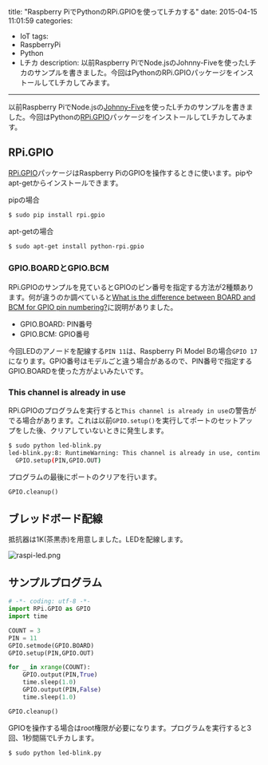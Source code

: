 title: "Raspberry PiでPythonのRPi.GPIOを使ってLチカする"
date: 2015-04-15 11:01:59
categories:
 - IoT
tags:
 - RaspberryPi
 - Python
 - Lチカ
description: 以前Raspberry PiでNode.jsのJohnny-Fiveを使ったLチカのサンプルを書きました。今回はPythonのRPi.GPIOパッケージをインストールしてLチカしてみます。
---

以前Raspberry PiでNode.jsの[Johnny-Five](2015/03/31/raspberrypi-raspi-io-wiringpi-led-blinking/)を使ったLチカのサンプルを書きました。今回はPythonの[RPi.GPIO](https://pypi.python.org/pypi/RPi.GPIO)パッケージをインストールしてLチカしてみます。

<!-- more -->

## RPi.GPIO 

[RPi.GPIO](https://pypi.python.org/pypi/RPi.GPIO)パッケージはRaspberry PiのGPIOを操作するときに使います。pipやapt-getからインストールできます。

pipの場合

``` bash
$ sudo pip install rpi.gpio
```

apt-getの場合

``` bash
$ sudo apt-get install python-rpi.gpio
```

### GPIO.BOARDとGPIO.BCM

RPi.GPIOのサンプルを見ているとGPIOのピン番号を指定する方法が2種類あります。何が違うのか調べていると[What is the difference between BOARD and BCM for GPIO pin numbering?](http://raspberrypi.stackexchange.com/questions/12966/what-is-the-difference-between-board-and-bcm-for-gpio-pin-numbering)に説明がありました。

* GPIO.BOARD: PIN番号
* GPIO.BCM: GPIO番号

今回LEDのアノードを配線する`PIN 11`は、Raspberry Pi Model Bの場合`GPIO 17`になります。GPIO番号はモデルごと違う場合があるので、PIN番号で指定するGPIO.BOARDを使った方がよいみたいです。


### This channel is already in use

RPi.GPIOのプログラムを実行すると`This channel is already in use`の警告がでる場合があります。これは以前`GPIO.setup()`を実行してポートのセットアップをした後、クリアしていないときに発生します。

```bash
$ sudo python led-blink.py
led-blink.py:8: RuntimeWarning: This channel is already in use, continuing anyway.  Use GPIO.setwarnings(False) to disable warnings.
  GPIO.setup(PIN,GPIO.OUT)
```

プログラムの最後にポートのクリアを行います。

``` python
GPIO.cleanup()
```

## ブレッドボード配線

抵抗器は1K(茶黒赤)を用意しました。LEDを配線します。

![raspi-led.png](/2015/04/15/raspberrypi-led-blink/raspi-led.png)

## サンプルプログラム

```python ~/python_apps/led-blink.py
# -*- coding: utf-8 -*-
import RPi.GPIO as GPIO
import time

COUNT = 3
PIN = 11
GPIO.setmode(GPIO.BOARD)
GPIO.setup(PIN,GPIO.OUT)

for _ in xrange(COUNT):
    GPIO.output(PIN,True)
    time.sleep(1.0)
    GPIO.output(PIN,False)
    time.sleep(1.0)

GPIO.cleanup()
```

GPIOを操作する場合はroot権限が必要になります。プログラムを実行すると3回、1秒間隔でLチカします。

``` bash
$ sudo python led-blink.py
```


